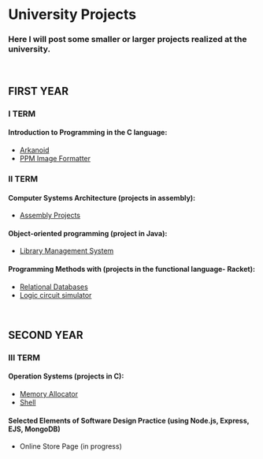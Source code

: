 
# University Projects
### Here I will post some smaller or larger projects realized at the university.
<br>

## FIRST YEAR

### I TERM
#### Introduction to Programming in the C language:
- [Arkanoid](https://github.com/julgitt/University_Projects/tree/master/Arkanoid)
- [PPM Image Formatter](https://github.com/julgitt/University_Projects/tree/master/ppm_image_formatting)

### II TERM
#### Computer Systems Architecture (projects in assembly):
- [Assembly Projects](https://github.com/julgitt/University_Projects/tree/master/ask_assembly)

#### Object-oriented programming (project in Java):
- [Library Management System](https://github.com/julgitt/University_Projects/tree/master/LibraryManagementSystem)

####  Programming Methods with (projects in the functional language- Racket):
- [Relational Databases](https://github.com/julgitt/University_Projects/tree/master/Relational_Databases)
- [Logic circuit simulator](https://github.com/julgitt/University_Projects/tree/master/Logic_circuit_simulator)

<br>

## SECOND YEAR

### III TERM
#### Operation Systems (projects in C):
- [Memory Allocator](https://github.com/julgitt/Memory-Allocator)
- [Shell](https://github.com/julgitt/Shell)

#### Selected Elements of Software Design Practice (using Node.js, Express, EJS, MongoDB)
- Online Store Page (in progress)

